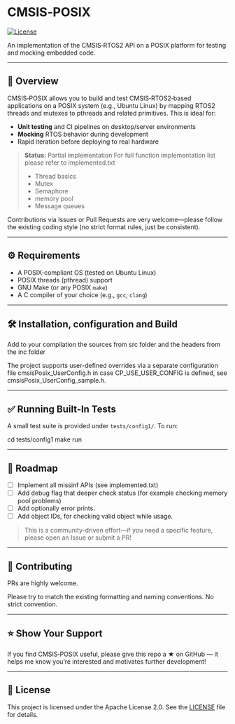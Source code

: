 # CMSIS‑POSIX

[![License](https://img.shields.io/badge/license-Apache%202.0-blue.svg)](https://www.apache.org/licenses/LICENSE-2.0)

An implementation of the CMSIS‑RTOS2 API on a POSIX platform for testing and mocking embedded code.

---

## 📖 Overview

CMSIS‑POSIX allows you to build and test CMSIS‑RTOS2‑based applications on a POSIX system (e.g., Ubuntu Linux) by mapping RTOS2 threads and mutexes to pthreads and related primitives. This is ideal for:

- **Unit testing** and CI pipelines on desktop/server environments  
- **Mocking** RTOS behavior during development  
- Rapid iteration before deploying to real hardware

> **Status:** Partial implementation
> For full function implementation list please refer to implemented.txt
> - Thread basics
> - Mutex
> - Semaphore
> - memory pool
> - Message queues

Contributions via Issues or Pull Requests are very welcome—please follow the existing coding style (no strict format rules, just be consistent).

---

## ⚙️ Requirements

- A POSIX‑compliant OS (tested on Ubuntu Linux)  
- POSIX threads (pthread) support  
- GNU Make (or any POSIX `make`)  
- A C compiler of your choice (e.g., `gcc`, `clang`)

---

## 🛠️ Installation, configuration and Build

Add to your compilation the sources from src folder and the headers from the inc folder

The project supports user-defined overrides via a separate configuration file cmsisPosix_UserConfig.h in case CP_USE_USER_CONFIG is defined, see cmsisPosix_UserConfig_sample.h.

---

## ✅ Running Built‑In Tests

A small test suite is provided under `tests/config1/`. To run:

cd tests/config1
make run

---

## 🚀 Roadmap

* [ ] Implement all missinf APIs (see implemented.txt)
* [ ] Add debug flag that deeper check status (for example checking memory pool problems)
* [ ] Add optionally error prints.
* [ ] Add object IDs, for checking valid object while usage. 

> This is a community-driven effort—if you need a specific feature, please open an Issue or submit a PR!

---

## 🤝 Contributing

PRs are highly welcome.

Please try to match the existing formatting and naming conventions. No strict convention.

---

## ⭐️ Show Your Support

If you find CMSIS‑POSIX useful, please give this repo a ★ on GitHub — it helps me know you’re interested and motivates further development!

---

## 📜 License

This project is licensed under the Apache License 2.0. See the [LICENSE](LICENSE) file for details.
